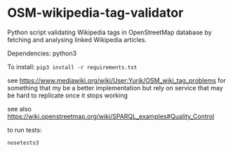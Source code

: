 OSM-wikipedia-tag-validator
===========================

Python script validating Wikipedia tags in OpenStreetMap database by fetching and analysing linked Wikipedia articles.

Dependencies: python3

To install: `pip3 install -r requirements.txt`

see https://www.mediawiki.org/wiki/User:Yurik/OSM_wiki_tag_problems for something that my be a better implementation but rely on service that may be hard to replicate once it stops working

see also https://wiki.openstreetmap.org/wiki/SPARQL_examples#Quality_Control

to run tests:

```nosetests3```
